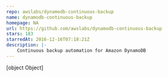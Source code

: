 ```yaml
---
repo: awslabs/dynamodb-continuous-backup
name: dynamodb-continuous-backup
homepage: NA
url: https://github.com/awslabs/dynamodb-continuous-backup
stars: 183
starredAt: 2016-12-16T07:18:21Z
description: |-
    Continuous backup automation for Amazon DynamoDB
---
```


[object Object]
